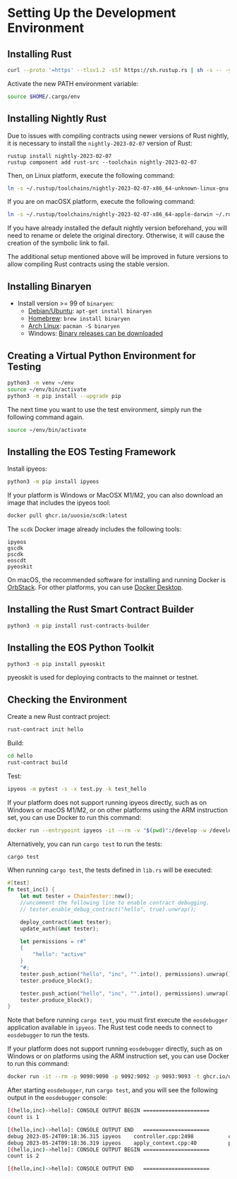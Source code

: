 # Setting Up the Development Environment

## Installing Rust

```bash
curl --proto '=https' --tlsv1.2 -sSf https://sh.rustup.rs | sh -s -- -y
```

Activate the new PATH environment variable:

```bash
source $HOME/.cargo/env
```

## Installing Nightly Rust

Due to issues with compiling contracts using newer versions of Rust nightly, it is necessary to install the `nightly-2023-02-07` version of Rust:

```
rustup install nightly-2023-02-07
rustup component add rust-src --toolchain nightly-2023-02-07
```

Then, on Linux platform, execute the following command:
```bash
ln -s ~/.rustup/toolchains/nightly-2023-02-07-x86_64-unknown-linux-gnu ~/.rustup/toolchains/nightly-x86_64-unknown-linux-gnu
```

If you are on macOSX platform, execute the following command:
```bash
ln -s ~/.rustup/toolchains/nightly-2023-02-07-x86_64-apple-darwin ~/.rustup/toolchains/nightly-x86_64-apple-darwin
```

If you have already installed the default nightly version beforehand, you will need to rename or delete the original directory. Otherwise, it will cause the creation of the symbolic link to fail.

The additional setup mentioned above will be improved in future versions to allow compiling Rust contracts using the stable version.

## Installing Binaryen

* Install version >= 99 of `binaryen`:
  * [Debian/Ubuntu](https://tracker.debian.org/pkg/binaryen): `apt-get install binaryen`
  * [Homebrew](https://formulae.brew.sh/formula/binaryen): `brew install binaryen`
  * [Arch Linux](https://archlinux.org/packages/community/x86_64/binaryen/): `pacman -S binaryen`
  * Windows: [Binary releases can be downloaded](https://github.com/WebAssembly/binaryen/releases)

## Creating a Virtual Python Environment for Testing

```bash
python3 -m venv ~/env
source ~/env/bin/activate
python3 -m pip install --upgrade pip
```

The next time you want to use the test environment, simply run the following command again.

```bash
source ~/env/bin/activate
```

## Installing the EOS Testing Framework

Install ipyeos:

```bash
python3 -m pip install ipyeos
```

If your platform is Windows or MacOSX M1/M2, you can also download an image that includes the ipyeos tool:

```bash
docker pull ghcr.io/uuosio/scdk:latest
```

The `scdk` Docker image already includes the following tools:

```
ipyeos
gscdk
pscdk
eoscdt
pyeoskit
```

On macOS, the recommended software for installing and running Docker is [OrbStack](https://orbstack.dev/download). For other platforms, you can use [Docker Desktop](https://www.docker.com/products/docker-desktop).

## Installing the Rust Smart Contract Builder

```bash
python3 -m pip install rust-contracts-builder
```

## Installing the EOS Python Toolkit

```bash
python3 -m pip install pyeoskit
```

pyeoskit is used for deploying contracts to the mainnet or testnet.

## Checking the Environment

Create a new Rust contract project:

```bash
rust-contract init hello
```

Build:

```bash
cd hello
rust-contract build
```

Test:

```bash
ipyeos -m pytest -s -x test.py -k test_hello
```

If your platform does not support running ipyeos directly, such as on Windows or macOS M1/M2, or on other platforms using the ARM instruction set, you can use Docker to run this command:

```bash
docker run --entrypoint ipyeos -it --rm -v "$(pwd)":/develop -w /develop -t ghcr.io/uuosio/scdk -m pytest -s -x test.py -k test_hello
```

Alternatively, you can run `cargo test` to run the tests:

```bash
cargo test
```

When running `cargo test`, the tests defined in `lib.rs` will be executed:

```rust
#[test]
fn test_inc() {
    let mut tester = ChainTester::new();
    //uncomment the following line to enable contract debugging.
    // tester.enable_debug_contract("hello", true).unwrap();

    deploy_contract(&mut tester);
    update_auth(&mut tester);

    let permissions = r#"
    {
        "hello": "active"
    }
    "#;
    tester.push_action("hello", "inc", "".into(), permissions).unwrap();
    tester.produce_block();

    tester.push_action("hello", "inc", "".into(), permissions).unwrap();
    tester.produce_block();
}
```

Note that before running `cargo test`, you must first execute the `eosdebugger` application available in `ipyeos`. The Rust test code needs to connect to `eosdebugger` to run the tests.

If your platform does not support running `eosdebugger` directly, such as on Windows or on platforms using the ARM instruction set, you can use Docker to run this command:

```bash
docker run -it --rm -p 9090:9090 -p 9092:9092 -p 9093:9093 -t ghcr.io/uuosio/scdk
```

After starting `eosdebugger`, run `cargo test`, and you will see the following output in the `eosdebugger` console:

```bash
[(hello,inc)->hello]: CONSOLE OUTPUT BEGIN =====================
count is 1

[(hello,inc)->hello]: CONSOLE OUTPUT END   =====================
debug 2023-05-24T09:18:36.315 ipyeos    controller.cpp:2498           clear_expired_input_ ] removed 0 expired transactions of the 50 input dedup list, pending block time 2018-06-01T12:00:04.000
debug 2023-05-24T09:18:36.319 ipyeos    apply_context.cpp:40          print_debug          ] 
[(hello,inc)->hello]: CONSOLE OUTPUT BEGIN =====================
count is 2

[(hello,inc)->hello]: CONSOLE OUTPUT END   =====================
```

